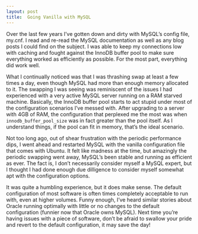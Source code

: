```yaml
---
layout: post
title:  Going Vanilla with MySQL
---
```


Over the last few years I’ve gotten down and dirty with MySQL’s config file, my.cnf. I read and re-read the MySQL documentation as well as any blog posts I could find on the subject. I was able to keep my connections low with caching and fought against the InnoDB buffer pool to make sure everything worked as efficiently as possible. For the most part, everything did work well.

What I continually noticed was that I was thrashing swap at least a few times a day, even though MySQL had more than enough memory allocated to it. The swapping I was seeing was reminiscent of the issues I had experienced with a very active MySQL server running on a RAM starved machine. Basically, the InnoDB buffer pool starts to act stupid under most of the configuration scenarios I’ve messed with. After upgrading to a server with 4GB of RAM, the configuration that perplexed me the most was when `innodb_buffer_pool_size` was in fact greater than the pool itself. As I understand things, if the pool can fit in memory, that’s the ideal scenario.

Not too long ago, out of shear frustration with the periodic performance dips, I went ahead and restarted MySQL with the vanilla configuration file that comes with Ubuntu. It felt like madness at the time, but amazingly the periodic swapping went away, MySQL’s been stable and running as efficient as ever. The fact is, I don’t necessarily consider myself a MySQL expert, but I thought I had done enough due dilligence to consider myself somewhat apt with the configuration options.

It was quite a humbling experience, but it does make sense. The default configuration of most software is often times completely acceptable to run with, even at higher volumes. Funny enough, I’ve heard similar stories about Oracle running optimally with little or no changes to the default configuration (funnier now that Oracle owns MySQL). Next time you’re having issues with a piece of software, don’t be afraid to swallow your pride and revert to the default configuration, it may save the day!
